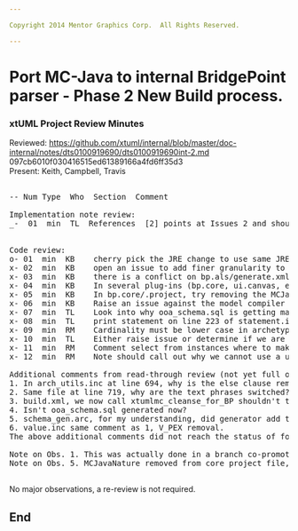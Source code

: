 ```yaml
---

Copyright 2014 Mentor Graphics Corp.  All Rights Reserved.

---
```


# Port MC-Java to internal BridgePoint parser - Phase 2 New Build process.
### xtUML Project Review Minutes

Reviewed:  https://github.com/xtuml/internal/blob/master/doc-internal/notes/dts0100919690/dts0100919690int-2.md  097cb6010f030416515ed61389166a4fd6ff35d3   
Present:  Keith, Campbell, Travis

<pre>

-- Num Type  Who  Section  Comment

Implementation note review:
_-  01  min  TL  References  [2] points at Issues 2 and should be 35
 

Code review:
o- 01  min  KB    cherry pick the JRE change to use same JRE as workspace
x- 02  min  KB    open an issue to add finer granularity to java pre-build output
x- 03  min  KB    there is a conflict on bp.als/generate.xml.  We think this is due to the change to the clean_sql target.  Back out this change.
x- 04  min  KB    In several plug-ins (bp.core, ui.canvas, etc), we want to add the gen/ folder and add a .gitignore that ignores the code_generation folder
x- 05  min  KB    In bp.core/.project, try removing the MCJavaNature and see if it still works.  Maybe remove from bp.internal.tools as well
x- 06  min  KB    Raise an issue against the model compiler pre-builder infrastructure to make it robust in the face of missing settings in build_settings.properties
x- 07  min  TL    Look into why ooa_schema.sql is getting marked dirty if the metamodel has not changed.
x- 08  min  TL    print statement on line 223 of statement.inc references incorrect line number.
x- 09  min  RM    Cardinality must be lower case in archetypes, maybe document this.   
x- 10  min  TL    Either raise issue or determine if we are using the right text phrases (preceeds vs succeeds)   
x- 11  min  RM    Comment select from instances where to make it clear what the function is generated (line 1044)   
x- 12  min  RM    Note should call out why we cannot use a unit test comparing generated code from both versions   

Additional comments from read-through review (not yet full observations):
1. In arch_utils.inc at line 694, why is the else clause removed?
2. Same file at line 719, why are the text phrases switched?
3. build.xml, we now call xtumlmc_cleanse_for_BP shouldn't the file be cleansed by the client passing in the source sql data?
4. Isn't ooa_schema.sql generated now?
5. schema_gen.arc, for my understanding, did generator add the Order attribute for ordered elements?  If not why is it now added?  Also where does this list come from?  For instance why is R_REL getting the  Order addition?
6. value.inc same comment as 1, V_PEX removal.
The above additional comments did not reach the status of formal review observations as they were dealt with as pre-review comments. Documents were enhanced as required to record explanations where necessary.  

Note on Obs. 1. This was actually done in a branch co-promoted with this one.
Note on Obs. 5. MCJavaNature removed from core project file, build proceeds as normal. However, the Nature cannot be removed since the Eclipse infrastructure expects pre-builders to be associated with one. The other MC's all declare a Nature. 

</pre>
   
No major observations, a re-review is not required.
 
End
---
